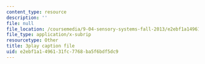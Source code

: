```yaml
---
content_type: resource
description: ''
file: null
file_location: /coursemedia/9-04-sensory-systems-fall-2013/e2ebf1a1496131fc7768ba5f6bdf5dc9_PXJvQGDyESc.srt
file_type: application/x-subrip
resourcetype: Other
title: 3play caption file
uid: e2ebf1a1-4961-31fc-7768-ba5f6bdf5dc9
---
```

